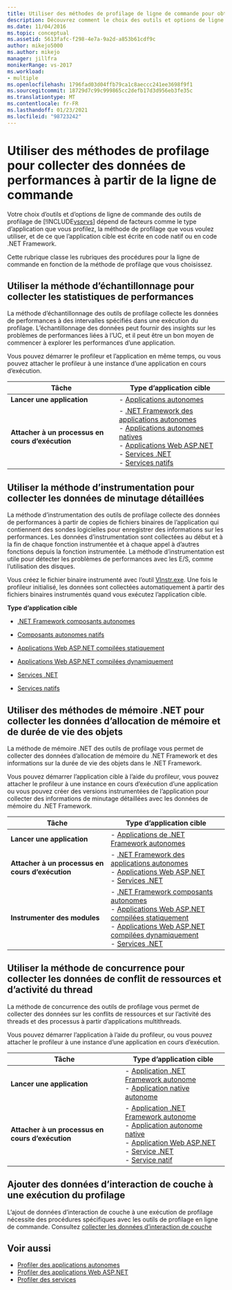 ```yaml
---
title: Utiliser des méthodes de profilage de ligne de commande pour obtenir des données de performances
description: Découvrez comment le choix des outils et options de ligne de commande de Visual Studio Outils de profilage dépend de facteurs tels que le type d’application que vous profilez.
ms.date: 11/04/2016
ms.topic: conceptual
ms.assetid: 5613fafc-f298-4e7a-9a2d-a853b61cdf9c
author: mikejo5000
ms.author: mikejo
manager: jillfra
monikerRange: vs-2017
ms.workload:
- multiple
ms.openlocfilehash: 1796fad03d04ffb79ca1c8aeccc241ee3698f9f1
ms.sourcegitcommit: 18729d7c99c999865cc2defb17d3d956eb3fe35c
ms.translationtype: MT
ms.contentlocale: fr-FR
ms.lasthandoff: 01/23/2021
ms.locfileid: "98723242"
---
```

# <a name="use-profiling-methods-to-collect-performance-data-from-the-command-line"></a>Utiliser des méthodes de profilage pour collecter des données de performances à partir de la ligne de commande
Votre choix d’outils et d’options de ligne de commande des outils de profilage de [!INCLUDE[vsprvs](../code-quality/includes/vsprvs_md.md)] dépend de facteurs comme le type d’application que vous profilez, la méthode de profilage que vous voulez utiliser, et de ce que l’application cible est écrite en code natif ou en code .NET Framework.

 Cette rubrique classe les rubriques des procédures pour la ligne de commande en fonction de la méthode de profilage que vous choisissez.

## <a name="use-the-sampling-method-to-collect-performance-statistics"></a>Utiliser la méthode d’échantillonnage pour collecter les statistiques de performances
 La méthode d’échantillonnage des outils de profilage collecte les données de performances à des intervalles spécifiés dans une exécution du profilage. L’échantillonnage des données peut fournir des insights sur les problèmes de performances liées à l’UC, et il peut être un bon moyen de commencer à explorer les performances d’une application.

 Vous pouvez démarrer le profileur et l’application en même temps, ou vous pouvez attacher le profileur à une instance d’une application en cours d’exécution.

|Tâche|Type d’application cible|
|----------|-----------------------------|
|**Lancer une application**|-   [Applications autonomes](../profiling/how-to-launch-a-stand-alone-app-and-collect-application-statistics.md)|
|**Attacher à un processus en cours d’exécution**|-   [.NET Framework des applications autonomes](../profiling/how-to-attach-the-profiler-to-a-dotnet-app-and-collect-application-statistics.md)<br />-   [Applications autonomes natives](../profiling/how-to-attach-the-profiler-to-a-native-app-and-collect-application-statistics.md)<br />-   [Applications Web ASP.NET](../profiling/how-to-attach-the-profiler-to-an-aspnet-web-application-to-collect-application-statistics-by-using-the-command-line.md)<br />-   [Services .NET](../profiling/how-to-attach-the-profiler-to-a-dotnet-service-to-collect-application-statistics-by-using-the-command-line.md)<br />-   [Services natifs](../profiling/how-to-attach-the-profiler-to-a-native-service-to-collect-application-statistics-by-using-the-command-line.md)|

## <a name="use-the-instrumentation-method-to-collect-detailed-timing-data"></a>Utiliser la méthode d’instrumentation pour collecter les données de minutage détaillées
 La méthode d’instrumentation des outils de profilage collecte des données de performances à partir de copies de fichiers binaires de l’application qui contiennent des sondes logicielles pour enregistrer des informations sur les performances. Les données d’instrumentation sont collectées au début et à la fin de chaque fonction instrumentée et à chaque appel à d’autres fonctions depuis la fonction instrumentée. La méthode d’instrumentation est utile pour détecter les problèmes de performances avec les E/S, comme l’utilisation des disques.

 Vous créez le fichier binaire instrumenté avec l’outil [VInstr.exe](../profiling/vsinstr.md). Une fois le profileur initialisé, les données sont collectées automatiquement à partir des fichiers binaires instrumentés quand vous exécutez l’application cible.

 **Type d’application cible**

- [.NET Framework composants autonomes](../profiling/how-to-instrument-a-dotnet-framework-component-and-collect-timing-data.md)

- [Composants autonomes natifs](../profiling/how-to-instrument-a-native-component-and-collect-timing-data.md)

- [Applications Web ASP.NET compilées statiquement](../profiling/how-to-instrument-statically-compiled-aspnet-and-collect-detailed-timing-data.md)

- [Applications Web ASP.NET compilées dynamiquement](../profiling/how-to-instrument-a-dynamically-compiled-aspnet-app-and-collect-timing-data.md)

- [Services .NET](../profiling/how-to-instrument-a-dotnet-service-and-collect-detailed-timing-data-by-using-the-profiler-command-line.md)

- [Services natifs](../profiling/how-to-instrument-a-native-service-and-collect-detailed-timing-data-by-using-the-profiler-command-line.md)

## <a name="use-net-memory-methods-to-collect-memory-allocation-and-object-lifetime-data"></a>Utiliser des méthodes de mémoire .NET pour collecter les données d’allocation de mémoire et de durée de vie des objets
 La méthode de mémoire .NET des outils de profilage vous permet de collecter des données d’allocation de mémoire du .NET Framework et des informations sur la durée de vie des objets dans le .NET Framework.

 Vous pouvez démarrer l’application cible à l’aide du profileur, vous pouvez attacher le profileur à une instance en cours d’exécution d’une application ou vous pouvez créer des versions instrumentées de l’application pour collecter des informations de minutage détaillées avec les données de mémoire du .NET Framework.

|Tâche|Type d’application cible|
|----------|-----------------------------|
|**Lancer une application**|-   [Applications de .NET Framework autonomes](../profiling/how-to-launch-a-stand-alone-dotnet-framework-app-to-collect-memory-data.md)|
|**Attacher à un processus en cours d’exécution**|-   [.NET Framework des applications autonomes](../profiling/how-to-attach-the-profiler-to-a-dotnet-framework-app-to-collect-memory-data.md)<br />-   [Applications Web ASP.NET](../profiling/how-to-attach-the-profiler-to-an-aspnet-web-application-to-collect-memory-data-by-using-the-command-line.md)<br />-   [Services .NET](../profiling/how-to-attach-the-profiler-to-a-dotnet-service-to-collect-memory-data-by-using-the-command-line.md)|
|**Instrumenter des modules**|-   [.NET Framework composants autonomes](../profiling/how-to-instrument-a-dotnet-framework-component-and-collect-memory-data.md)<br />-   [Applications Web ASP.NET compilées statiquement](../profiling/how-to-instrument-a-statically-compiled-aspnet-app-and-collect-memory-data.md)<br />-   [Applications Web ASP.NET compilées dynamiquement](../profiling/how-to-instrument-a-dynamically-compiled-aspnet-web-application-and-collect-memory-data.md)<br />-   [Services .NET](../profiling/how-to-instrument-a-dotnet-framework-service-and-collect-memory-data-by-using-the-profiler-command-line.md)|

## <a name="use-the-concurrency-method-to-collect-resource-contention-and-thread-activity-data"></a>Utiliser la méthode de concurrence pour collecter les données de conflit de ressources et d’activité du thread
 La méthode de concurrence des outils de profilage vous permet de collecter des données sur les conflits de ressources et sur l’activité des threads et des processus à partir d’applications multithreads.

 Vous pouvez démarrer l’application à l’aide du profileur, ou vous pouvez attacher le profileur à une instance d’une application en cours d’exécution.

|Tâche|Type d’application cible|
|----------|-----------------------------|
|**Lancer une application**|-   [Application .NET Framework autonome](../profiling/how-to-launch-a-stand-alone-dotnet-framework-app-to-collect-concurrency-data.md)<br />-   [Application native autonome](../profiling/how-to-launch-a-stand-alone-native-application-to-collect-concurrency-data.md)|
|**Attacher à un processus en cours d’exécution**|-   [Application .NET Framework autonome](../profiling/how-to-attach-the-profiler-to-a-dotnet-app-and-collect-concurrency-data.md)<br />-   [Application autonome native](../profiling/how-to-attach-the-profiler-to-a-native-app-and-collect-concurrency-data.md)<br />-   [Application Web ASP.NET](../profiling/how-to-attach-the-profiler-to-an-aspnet-web-application-to-collect-concurrency-data-by-using-the-command-line.md)<br />-   [Service .NET](../profiling/how-to-attach-the-profiler-to-a-dotnet-service-to-collect-concurrency-data-by-using-the-command-line.md)<br />-   [Service natif](../profiling/how-to-attach-the-profiler-to-a-native-service-to-collect-concurrency-data-by-using-the-command-line.md)|

## <a name="add-tier-interaction-data-to-a-profiling-run"></a>Ajouter des données d’interaction de couche à une exécution du profilage
 L’ajout de données d’interaction de couche à une exécution de profilage nécessite des procédures spécifiques avec les outils de profilage en ligne de commande. Consultez [collecter les données d’interaction de couche](../profiling/adding-tier-interaction-data-from-the-command-line.md)

## <a name="see-also"></a>Voir aussi
- [Profiler des applications autonomes](../profiling/command-line-profiling-of-stand-alone-applications.md)
- [Profiler des applications Web ASP.NET](../profiling/command-line-profiling-of-aspnet-web-applications.md)
- [Profiler des services](../profiling/command-line-profiling-of-services.md)
